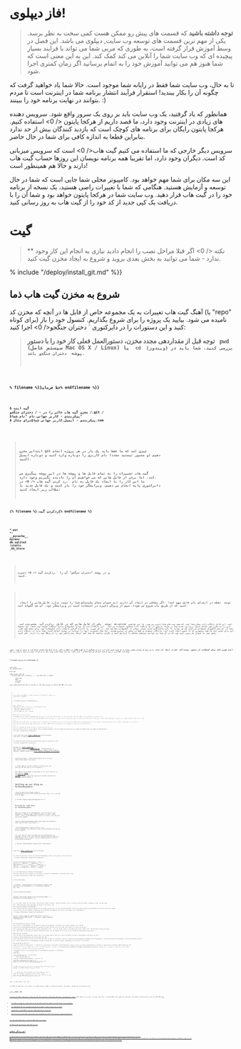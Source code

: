 # فاز دیپلوی!

> **توجه داشته باشید** که قسمت های پیش رو ممکن هست کمی سخت به نظر برسد. یکی از مهم ترین قسمت های توسعه وب سایت, دیپلوی می باشد. این فصل در وسط آموزش قرار گرفته است، به طوری که مربی شما می تواند با فرایند بسیار پیچیده ای که وب سایت شما را آنلاین می کند کمک کند. این به این معنی است که شما هنوز هم می توانید آموزش خود را به اتمام برسانید اگر زمان کمتری اجرا شود.

تا به حال، وب سایت شما فقط در رایانه شما موجود است. حالا شما یاد خواهید گرفت که چگونه آن را بکار ببندید! استقرار فرآیند انتشار برنامه شما در اینترنت است تا مردم بتوانند در نهایت برنامه خود را ببینند. :)

همانطور که یاد گرفتید، یک وب سایت باید بر روی یک سرور واقع شود. سرویس دهنده های زیادی در اینترنت وجود دارد، ما قصد داریم از  هرکجا پایتون </ 0> استفاده کنیم. هرکجا پایتون رایگان برای برنامه های کوچک است که بازدید کنندگان بیش از حد ندارد بنابراین قطعا به اندازه کافی برای شما در حال حاضر.</p> 

سرویس دیگر خارجی که ما استفاده می کنیم  گیت هاب</ 0> است که سرویس میزبانی کد است. دیگران وجود دارد، اما تقریبا همه برنامه نویسان این روزها حساب گیت هاب دارند و حالا هم همینطور است!</p> 

این سه مکان برای شما مهم خواهد بود. کامپیوتر محلی شما جایی است که شما در حال توسعه و آزمایش هستید. هنگامی که شما با تغییرات راضی هستید، یک نسخه از برنامه خود را در گیت هاب قرار دهید. وب سایت شما در هرکجا پایتون خواهد بود و شما آن را با دریافت یک کپی جدید از کد خود را از گیت هاب به روز رسانی کنید.

# گیت

> ** نکته </ 0> اگر قبلا مراحل نصب را انجام دادید نیازی به انجام این کار وجود ندارد - شما می توانید به بخش بعدی بروید و شروع به ایجاد مخزن گیت کنید.</p> </blockquote> 
> 
> % include "/deploy/install_git.md" %}}
> 
> ## شروع به مخزن گیت هاب ذما
> 
> آهنگ گیت هاب تغییرات به یک مجموعه خاص از فایل ها در آنچه که مخزن کد (یا "repo" برای کوتاه) نامیده می شود. بیایید یک پروژه را برای شروع بگذاریم. کنسول خود را باز کنید و این دستورات را در دایرکتوری ` دختران جنگجو</ 0> اجرا کنید:</p>

<blockquote>
  <p><strong> توجه </ 0> قبل از مقداردهی مجدد مخزن، دستورالعمل فعلی کار خود را با دستور <code> pwd </ 1> (سیستم عامل Mac OS X / Linux) یا <code> cd </ 1> (ویندوز) بررسی کنید. شما باید در پوشه <code> دختران جنگجو</ 0> باشد.</p>
</blockquote>

<p>% filename %}}خط فرمان% endfilename %}}</p>

<pre><code>$ گیت اینت
مخزن گیت هاب خالی را در ~ / دختران جنگجو /.git /
$پیکربندی - کاربر جهانی.نام "نام شما"
$ پیکربندی - ایمیل.کاربر جهانی شما@برای مثال.com
`</pre> 
> 
> ابتدایی مخزن git چیزی است که ما فقط باید یک بار در هر پروژه انجام دهیم (و مجبور نیستید مجددا نام کاربری را دوباره وارد کنید و دوباره ایمیل کنید).
> 
> گیت هاب تغییرات را به تمام فایل ها و پوشه ها در این پوشه پیگیری می کند، اما برخی از فایل هایی که می خواهیم آن را نادیده بگیریم وجود دارد. ما این کار را با ایجاد یک فایل به نام `.رد کردن گیت هاب </ 0> در دایرکتوری پایه انجام می دهیم. ویرایشگر خود را باز کنید و یک فایل جدید با مطالب زیر ایجاد کنید:</p>

<p>{% filename %}.ردکردن گیت{% endfilename %}</p>

<pre><code>*.pyc
*~
__pycache__
myvenv
db.sqlite3
/static
.DS_Store
`</pre> 
> 
> و در پوشه "دختران جنگجو" آن را `.ردکردن گیت </ 0> ذخیره کنید.</p>

<blockquote>
  <p><strong> توجه </ 0> نقطه در ابتدای نام فایل مهم است!  اگر مشکلی در ایجاد آن دارید (به عنوان مثال مکینتاش شما را دوست ندارد فایل هایی را ایجاد کنید که از طریق یاب شروع می شود)، سپس از ویژگی ذخیره در استفاده کنید در ویرایشگر خود. آن ضد گلوله است.</p>
  
  <p><strong> توجه </ 0> یکی از فایل هایی که در فایل <code>.ردکردن گیت </ 1> مشخص شده است <code> db.sqlite3 </ 1> است. این فایل پایگاه داده محلی شما است، که همه پست های شما ذخیره می شود. ما نمی خواهیم این را به مخزن خود اضافه کنیم؛ زیرا وب سایت شما در هرجا پایتون از یک پایگاه داده متفاوت استفاده می کند.  این پایگاه داده می تواند اسکیولایت مانند دستگاه توسعه خود باشد، اما معمولا شما از یک مای اسکیوال استفاده می کنید که می تواند با بازدیدکنندگان سایت بسیار بیشتر از اسکیولایت مقابله کند. در هر صورت، با نادیده گرفتن پایگاه داده اسکیولایت خود برای نسخه گیت هاب، این بدان معنی است که همه پستهایی که تا کنون ایجاد کرده اید، ماندگار میشوند و فقط در محلی در دسترس هستند، اما شما مجبورید آنها را دوباره در تولید اضافه کنید. شما باید از پایگاه داده محلی خود به عنوان یک زمین بازی خوب که در آن شما می توانید چیزهای مختلف را آزمایش کنید و نگران نباشید که شما قصد ارسال پست واقعی خود را از وبلاگ خود را دارید، فکر کنید.</p>
</blockquote>

<p>ایده خوبی است برای استفاده از دستور <code> وضعیت گیت </ 0> قبل از اینکه <code> گیت اضافه </ 0> یا هر زمان که خودتان مطمئن نیستید از چه چیزی تغییر کرده اید. این به جلوگیری از هر گونه شگفتی از اتفاق می افتد، مانند فایل های اشتباه اضافه شده یا مرتکب می شوند. دستور <code> وضعیت گیت </ 0> اطلاعاتی را در مورد هر گونه فایل های غیر قابل شناسایی / تغییر یافته / مرتب شده، وضعیت شاخه و موارد دیگر باز می گرداند. خروجی باید شبیه به موارد زیر باشد:</p>

<p>% filename %}}خط فرمان% endfilename %}}</p>

<pre><code>وضعیت $ گیت
در شاخه کارشناسی ارشد

تعهد اولیه

فایل های غیرقابل پیگیری:
   (استفاده از "گیت اضافه کردن <file> ..." برای شامل در آنچه متعهد خواهد شد)

         .ردکردن گیت
         وبلاگ/
         مدیریت.py
         مکان من/

هیچ چیز اضافه نشده به مرتکب شدن اما فایل های غیرقابل مشاهده موجود (استفاده از "git add" برای ردیابی)
`</pre> 
> 
> و در نهایت ما تغییرات ما را ذخیره می کنیم. به کنسول خود بروید و این دستورات را اجرا کنید:
> 
> % filename %}}خط فرمان %endfilename %}}
> 
>     $همه گیت --همه .
>     $فرمان گیت -m "برنامه دیجانگو دختران من، برای اولین بار متعهد"
>       [...]
>       13 فایل تغییر کرده است، 200 درج (+)
>       ایجاد حالت 100644. ردکردن گیت
>       [...]
>       ایجاد حالت 100644 سایت من / wsgi.py
>       `` `
>     
>     
>     ## فشار دادن کد خود به گیت هاب
>     
>     به [GitHub.com] بروید (https://www.github.com) و ثبت نام کنید تا یک حساب کاربری جدید رایگان ایجاد کنید. (اگر قبلا این کار را در آمادگی کارگاه انجام دادید، این عالی است!)
>     
>     سپس یک مخزن جدید ایجاد کنید، آن را به نام "my-first-blog" بدهید. از کادر انتخاب "مقداردهی اولیه با من را بخوان" را بدون علامت چک کنید، گزینه ".ردکردن گیت" را خالی بگذارید (ما این کار را به صورت دستی انجام داده ایم) و مجوز را به عنوان هیچ می گذاریم.
>     
>     <0 />
>     
>     & gt؛ ** نکته ** نام 'اولین وبلاگ من` مهم است - شما می توانید چیزی دیگری را انتخاب کنید، اما در دستورالعمل های زیر بارها اتفاق می افتد و شما باید هر بار آن را جایگزین کنید. این احتمالا ساده تر است که فقط با نام "اولین وبلاگ من" قرار بگیرد.
>     
>     در صفحه بعد، آدرس اینترنتی کلون ریپو شما نشان داده می شود. نسخه "HTTPS" را انتخاب کنید، آن را کپی کنید و مدت کوتاهی آن را در ترمینال قرار می دهیم:
>     
>     <0 />
>     
>     حالا ما باید مخزن Git را بر روی رایانه خود بسازیم تا در گیت هاب یکپارچه شود.
>     
>     Type the following into your console (Replace `&lt;your-github-username&gt;` with the username you entered when you created your GitHub account, but without the angle-brackets):
>     
>     {% filename %}command-line{% endfilename %}
>     
> 
> $ git remote add origin https://github.com/<your-github-username>/my-first-blog.git $ git push -u origin master
> 
>     <br />Enter your GitHub username and password and you should see something like this:
>     
>     {% filename %}command-line{% endfilename %}
>     
> 
> Username for 'https://github.com': hjwp Password for 'https://hjwp@github.com': Counting objects: 6, done. Writing objects: 100% (6/6), 200 bytes | 0 bytes/s, done. Total 3 (delta 0), reused 0 (delta 0) To https://github.com/hjwp/my-first-blog.git
> 
> - [new branch] master -> master Branch master set up to track remote branch master from origin.
> 
>     <br />&lt;!--TODO: maybe do ssh keys installs in install party, and point ppl who dont have it to an extension --&gt;
>     
>     Your code is now on GitHub. Go and check it out!  You'll find it's in fine company – [Django](https://github.com/django/django), the [Django Girls Tutorial](https://github.com/DjangoGirls/tutorial), and many other great open source software projects also host their code on GitHub. :)
>     
>     
>     # Setting up our blog on PythonAnywhere
>     
>     &gt; **Note** You might have already created a PythonAnywhere account earlier during the install steps – if so, no need to do it again.
>     
>     {% include "/deploy/signup_pythonanywhere.md" %}
>     
>     
>     ## Pulling our code down on PythonAnywhere
>     
>     When you've signed up for PythonAnywhere, you'll be taken to your dashboard or "Consoles" page. Choose the option to start a "Bash" console – that's the PythonAnywhere version of a console, just like the one on your computer.
>     
>     &lt;img src="images/pythonanywhere_bash_console.png" alt="pointing at Other: Bash in Start a new Console" /&gt;
>     
>     &gt; **Note** PythonAnywhere is based on Linux, so if you're on Windows, the console will look a little different from the one on your computer.
>     
>     Let's pull down our code from GitHub and onto PythonAnywhere by creating a "clone" of our repo. Type the following into the console on PythonAnywhere (don't forget to use your GitHub username in place of `&lt;your-github-username&gt;`):
>     
>     {% filename %}PythonAnywhere command-line{% endfilename %}
>     
> 
> $ git clone https://github.com/<your-github-username>/my-first-blog.git
> 
>     <br />This will pull down a copy of your code onto PythonAnywhere. Check it out by typing `tree my-first-blog`:
>     
>     {% filename %}PythonAnywhere command-line{% endfilename %}
>     
> 
> $ tree my-first-blog my-first-blog/ ├── blog │ ├── **init**.py │ ├── admin.py │ ├── migrations │ │ ├── 0001_initial.py │ │ └── **init**.py │ ├── models.py │ ├── tests.py │ └── views.py ├── manage.py └── mysite ├── **init**.py ├── settings.py ├── urls.py └── wsgi.py
> 
>     <br /><br />### Creating a virtualenv on PythonAnywhere
>     
>     Just like you did on your own computer, you can create a virtualenv on PythonAnywhere. In the Bash console, type:
>     
>     {% filename %}PythonAnywhere command-line{% endfilename %}
>     
> 
> $ cd my-first-blog
> 
> $ virtualenv --python=python3.6 myvenv Running virtualenv with interpreter /usr/bin/python3.6 [...] Installing setuptools, pip...done.
> 
> $ source myvenv/bin/activate
> 
> (myvenv) $ pip install django~=1.11.0 Collecting django [...] Successfully installed django-1.11.3
> 
>     <br /><br />&gt; **Note** The `pip install` step can take a couple of minutes.  Patience, patience!  But if it takes more than five minutes, something is wrong.  Ask your coach.
>     
>     &lt;!--TODO: think about using requirements.txt instead of pip install.--&gt;
>     
>     ### Creating the database on PythonAnywhere
>     
>     Here's another thing that's different between your own computer and the server: it uses a different database. So the user accounts and posts can be different on the server and on your computer.
>     
>     Just as we did on your own computer, we repeat the step to initialize the database on the server, with `migrate` and `createsuperuser`:
>     
>     {% filename %}PythonAnywhere command-line{% endfilename %}
>     
> 
> (mvenv) $ python manage.py migrate Operations to perform: [...] Applying sessions.0001_initial... OK (mvenv) $ python manage.py createsuperuser
> 
>     <br />## Publishing our blog as a web app
>     
>     Now our code is on PythonAnywhere, our virtualenv is ready, and the database is initialized. We're ready to publish it as a web app!
>     
>     Click back to the PythonAnywhere dashboard by clicking on its logo, and then click on the **Web** tab. Finally, hit **Add a new web app**.
>     
>     After confirming your domain name, choose **manual configuration** (N.B. – *not* the "Django" option) in the dialog. Next choose **Python 3.6**, and click Next to finish the wizard.
>     
>     &gt; **Note** Make sure you choose the "Manual configuration" option, not the "Django" one. We're too cool for the default PythonAnywhere Django setup. ;-)
>     
>     
>     ### Setting the virtualenv
>     
>     You'll be taken to the PythonAnywhere config screen for your webapp, which is where you'll need to go whenever you want to make changes to the app on the server.
>     
>     &lt;img src="images/pythonanywhere_web_tab_virtualenv.png" /&gt;
>     
>     In the "Virtualenv" section, click the red text that says "Enter the path to a virtualenv", and enter `/home/&lt;your-PythonAnywhere-username&gt;/my-first-blog/myvenv/`. Click the blue box with the checkmark to save the path before moving on.
>     
>     &gt; **Note** Substitute your own PythonAnywhere username as appropriate. If you make a mistake, PythonAnywhere will show you a little warning.
>     
>     
>     ### Configuring the WSGI file
>     
>     Django works using the "WSGI protocol", a standard for serving websites using Python, which PythonAnywhere supports. The way we configure PythonAnywhere to recognize our Django blog is by editing a WSGI configuration file.
>     
>     بر روی پیوند "فایل پیکربندی WSGI" (در بخش "کد" در بالای صفحه کلیک کنید - آن را به نام `/var/www/&lt;your-PythonAnywhere-username&gt;_pythonanywhere_com_wsgi.py`), نامگذاری کنید) و شما خواهید بود گرفته شده به یک ویرایشگر.
>     
>     تمام مطالب را حذف کنید و آنها را با موارد زیر جایگزین کنید:
>     
>     {٪ filename٪} & amp؛ lt؛ your-username & amp؛ gt؛ _pythonanywhere_com_wsgi.py {٪ endfilename٪}
>     `` `پایتون
>     واردات os
>     واردات سیستم
>     
>     مسیر = os.مسیر.فرستنده ('~ / my-first-blog')
>     اگر مسیر در sys.path نیست:
>          sys.مسیر.اضافه کردن (مسیر)
>     
>     os.environ ['DJANGO_SETTINGS_MODULE'] = 'سایت من.موقعیت'
>     
>     از جنگجو.هسته.wsgi وارد گرفتن _wsgi_ابزارها
>     از جنگجو.contrib.staticfiles.هندلر واردات فایل مدیریت استاتیک
>     ابزارها = فایل مدیریت استاتیک (get_wsgi_application ())
>     
> 
> این کار این است که هرکجا پایتون را در جایی که برنامه وب ما زندگی می کند و نام پرونده تنظیمات جنگو است، بفرستیم.
> 
> ` فایل مدیریت استاتیک </ 0> برای مقابله با CSS ما است. این فرمان <code> اجرا سرور </ 0> به طور خودکار برای شما در حین توسعه محلی مراقبت می شود. بعدا در مورد آموزش فایل های استاتیک کمی بیشتر توضیح خواهیم داد، وقتی CSS را برای سایت ما ویرایش میکنیم.</p>

<p>هیت <strong> ذخیره </ 0> و سپس به برگه <strong> وب </ 0> بروید.</p>

<p>همه ما انجام شده است! دکمه بزرگ سبز <strong> بارگیری مجدد </ 0> را فشار دهید و شما قادر به مشاهده برنامه خود خواهید بود. یک پیوند به آن در بالای صفحه پیدا خواهید کرد.</p>

<h2>نکات اشکال زدایی</h2>

<p>اگر هنگام تلاش برای بازدید از سایت خود خطایی را مشاهده کردید، اولین مکان برای جستجوی برخی از اطلاعات خطایابی در <strong> خطا در ورود </ 0> وجود دارد. پیوند این را در هرکجا پایتون <a href="https://www.pythonanywhere.com/web_app_setup/"> برگه وب </ 0> پیدا خواهید کرد. ببینید اگر پیام های خطا در آنجا وجود داشته باشد؛ آخرین آنها در پایین هستند. مشکلات رایج عبارتند از:</p>

<ul>
<li><p>فراموش کردن یکی از مراحل انجام شده در کنسول: ایجاد مجازی، فعال کردن آن، نصب کردن جانگو در آن، مهاجرت به پایگاه داده.</p></li>
<li><p>اشتباه در مسیر مجازی در برگه وب - معمولا یک پیام خطای قرمز کوچک وجود دارد، اگر یک مشکل وجود دارد.</p></li>
<li><p>اشتباه در فایل پیکربندی WSGI - آیا مسیر را به پوشه اولین وبلاگ من درست کردم?</p></li>
<li><p>آیا همان نسخه پایتون را برای مجازی خود انتخاب کردید همانطور که برای برنامه وب خود انجام دادید؟ هر دو باید 3.6 باشد.</p></li>
</ul>

<p>همچنین برخی از نکات اشکال زدائی کلی <a href="https://www.pythonanywhere.com/wiki/DebuggingImportError"> در ویکی هرکجا پایتون </ 0> وجود دارد.</p>

<p>و به یاد داشته باشید، مربی شما برای کمک به اینجا است!</p>

<h1>تو زندگی میکنی!</h1>

<p>The default page for your site should say "It worked!", just like it does on your local computer. Try adding <code>/admin/` to the end of the URL, and you'll be taken to the admin site. Log in with the username and password, and you'll see you can add new Posts on the server.
> 
> Once you have a few posts created, you can go back to your local setup (not PythonAnywhere). From here you should work on your local setup to make changes. This is a common workflow in web development – make changes locally, push those changes to GitHub, and pull your changes down to your live Web server. This allows you to work and experiment without breaking your live Web site. Pretty cool, huh?
> 
> Give yourself a *HUGE* pat on the back! Server deployments are one of the trickiest parts of web development and it often takes people several days before they get them working. But you've got your site live, on the real Internet, just like that!